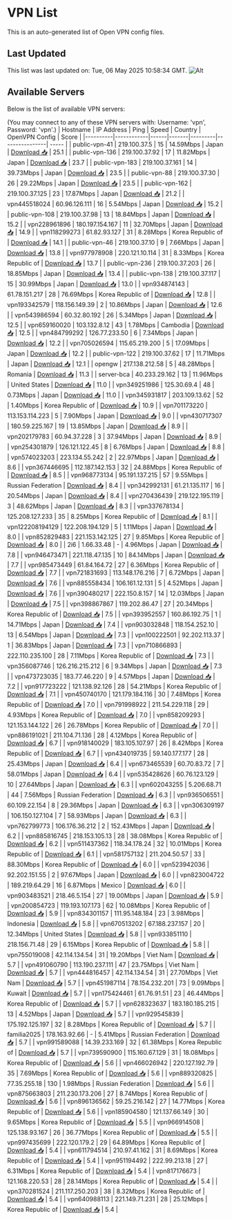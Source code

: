 # VPN List

This is an auto-generated list of Open VPN config files.

## Last Updated

This list was last updated on: Tue, 06 May 2025 10:58:34 GMT.
![Alt](https://repobeats.axiom.co/api/embed/186b98318ef1479477931607c1ad7d823f12451f.svg "Repobeats analytics image")

## Available Servers

Below is the list of available VPN servers:

(You may connect to any of these VPN servers with: Username: 'vpn', Password: 'vpn'.)
| Hostname | IP Address | Ping | Speed | Country | OpenVPN Config | Score |
|----------|------------|------|-------|---------|----------------| ----- |
| public-vpn-41 | 219.100.37.5 | 15 | 14.59Mbps | Japan | [Download 📥](./configs/server_0_JP.ovpn) | 25.1 |
| public-vpn-136 | 219.100.37.92 | 17 | 11.82Mbps | Japan | [Download 📥](./configs/server_1_JP.ovpn) | 23.7 |
| public-vpn-183 | 219.100.37.161 | 14 | 39.73Mbps | Japan | [Download 📥](./configs/server_2_JP.ovpn) | 23.5 |
| public-vpn-88 | 219.100.37.30 | 26 | 29.22Mbps | Japan | [Download 📥](./configs/server_3_JP.ovpn) | 23.5 |
| public-vpn-162 | 219.100.37.125 | 23 | 17.87Mbps | Japan | [Download 📥](./configs/server_4_JP.ovpn) | 21.2 |
| vpn445518024 | 60.96.126.111 | 16 | 5.54Mbps | Japan | [Download 📥](./configs/server_5_JP.ovpn) | 15.2 |
| public-vpn-108 | 219.100.37.98 | 13 | 18.84Mbps | Japan | [Download 📥](./configs/server_6_JP.ovpn) | 15.2 |
| vpn228961896 | 180.197.154.167 | 11 | 32.70Mbps | Japan | [Download 📥](./configs/server_7_JP.ovpn) | 14.9 |
| vpn118299273 | 61.82.93.127 | 31 | 8.28Mbps | Korea Republic of | [Download 📥](./configs/server_8_KR.ovpn) | 14.1 |
| public-vpn-46 | 219.100.37.10 | 9 | 7.66Mbps | Japan | [Download 📥](./configs/server_9_JP.ovpn) | 13.8 |
| vpn977978908 | 220.121.10.114 | 31 | 8.33Mbps | Korea Republic of | [Download 📥](./configs/server_10_KR.ovpn) | 13.7 |
| public-vpn-236 | 219.100.37.203 | 26 | 18.85Mbps | Japan | [Download 📥](./configs/server_11_JP.ovpn) | 13.4 |
| public-vpn-138 | 219.100.37.117 | 15 | 30.99Mbps | Japan | [Download 📥](./configs/server_12_JP.ovpn) | 13.0 |
| vpn934874143 | 61.78.151.217 | 28 | 76.69Mbps | Korea Republic of | [Download 📥](./configs/server_13_KR.ovpn) | 12.8 |
| vpn193342579 | 118.156.149.39 | 2 | 10.86Mbps | Japan | [Download 📥](./configs/server_14_JP.ovpn) | 12.6 |
| vpn543986594 | 60.32.80.192 | 26 | 5.34Mbps | Japan | [Download 📥](./configs/server_15_JP.ovpn) | 12.5 |
| vpn659160020 | 103.132.8.12 | 43 | 1.78Mbps | Cambodia | [Download 📥](./configs/server_16_KH.ovpn) | 12.5 |
| vpn484799292 | 126.77.233.50 | 6 | 7.34Mbps | Japan | [Download 📥](./configs/server_17_JP.ovpn) | 12.2 |
| vpn705026594 | 115.65.219.200 | 5 | 17.09Mbps | Japan | [Download 📥](./configs/server_18_JP.ovpn) | 12.2 |
| public-vpn-122 | 219.100.37.62 | 17 | 11.71Mbps | Japan | [Download 📥](./configs/server_19_JP.ovpn) | 12.1 |
| opengw | 217.138.212.58 | 5 | 48.28Mbps | Romania | [Download 📥](./configs/server_20_RO.ovpn) | 11.3 |
| server-bca | 40.233.29.162 | 13 | 11.96Mbps | United States | [Download 📥](./configs/server_21_US.ovpn) | 11.0 |
| vpn349251986 | 125.30.69.4 | 48 | 0.73Mbps | Japan | [Download 📥](./configs/server_22_JP.ovpn) | 11.0 |
| vpn345931817 | 203.109.13.62 | 52 | 1.40Mbps | Korea Republic of | [Download 📥](./configs/server_23_KR.ovpn) | 10.9 |
| vpn701173220 | 113.153.114.223 | 5 | 7.90Mbps | Japan | [Download 📥](./configs/server_24_JP.ovpn) | 9.0 |
| vpn430717307 | 180.59.225.167 | 19 | 13.85Mbps | Japan | [Download 📥](./configs/server_25_JP.ovpn) | 8.9 |
| vpn202179783 | 60.94.37.228 | 3 | 37.94Mbps | Japan | [Download 📥](./configs/server_26_JP.ovpn) | 8.9 |
| vpn254301879 | 126.121.122.45 | 8 | 6.76Mbps | Japan | [Download 📥](./configs/server_27_JP.ovpn) | 8.8 |
| vpn574023203 | 223.134.55.242 | 2 | 22.97Mbps | Japan | [Download 📥](./configs/server_28_JP.ovpn) | 8.6 |
| vpn367446695 | 112.187.142.153 | 32 | 24.88Mbps | Korea Republic of | [Download 📥](./configs/server_29_KR.ovpn) | 8.5 |
| vpn968773134 | 95.191.137.215 | 57 | 9.55Mbps | Russian Federation | [Download 📥](./configs/server_30_RU.ovpn) | 8.4 |
| vpn342992131 | 61.21.135.117 | 16 | 20.54Mbps | Japan | [Download 📥](./configs/server_31_JP.ovpn) | 8.4 |
| vpn270436439 | 219.122.195.119 | 3 | 48.62Mbps | Japan | [Download 📥](./configs/server_32_JP.ovpn) | 8.3 |
| vpn337678134 | 125.208.127.233 | 35 | 8.25Mbps | Korea Republic of | [Download 📥](./configs/server_33_KR.ovpn) | 8.1 |
| vpn122208194129 | 122.208.194.129 | 5 | 1.11Mbps | Japan | [Download 📥](./configs/server_34_JP.ovpn) | 8.0 |
| vpn852829483 | 221.153.142.125 | 27 | 9.85Mbps | Korea Republic of | [Download 📥](./configs/server_35_KR.ovpn) | 8.0 |
| 2i6 | 1.66.33.48 | - | 4.96Mbps | Japan | [Download 📥](./configs/server_36_JP.ovpn) | 7.8 |
| vpn946473471 | 221.118.47.135 | 10 | 84.14Mbps | Japan | [Download 📥](./configs/server_37_JP.ovpn) | 7.7 |
| vpn985473449 | 61.84.164.72 | 27 | 6.36Mbps | Korea Republic of | [Download 📥](./configs/server_38_KR.ovpn) | 7.7 |
| vpn721831693 | 113.148.176.216 | 7 | 6.72Mbps | Japan | [Download 📥](./configs/server_39_JP.ovpn) | 7.6 |
| vpn885558434 | 106.161.12.131 | 5 | 4.52Mbps | Japan | [Download 📥](./configs/server_40_JP.ovpn) | 7.6 |
| vpn390480217 | 222.150.8.157 | 14 | 12.03Mbps | Japan | [Download 📥](./configs/server_41_JP.ovpn) | 7.5 |
| vpn398867867 | 119.202.86.47 | 27 | 20.34Mbps | Korea Republic of | [Download 📥](./configs/server_42_KR.ovpn) | 7.5 |
| vpn393952557 | 160.86.192.75 | 1 | 14.71Mbps | Japan | [Download 📥](./configs/server_43_JP.ovpn) | 7.4 |
| vpn903032848 | 118.154.252.10 | 13 | 6.54Mbps | Japan | [Download 📥](./configs/server_44_JP.ovpn) | 7.3 |
| vpn100222501 | 92.202.113.37 | 1 | 36.83Mbps | Japan | [Download 📥](./configs/server_45_JP.ovpn) | 7.3 |
| vpn710866893 | 222.110.235.100 | 28 | 7.11Mbps | Korea Republic of | [Download 📥](./configs/server_46_KR.ovpn) | 7.3 |
| vpn356087746 | 126.216.215.212 | 6 | 9.34Mbps | Japan | [Download 📥](./configs/server_47_JP.ovpn) | 7.3 |
| vpn473723035 | 183.77.46.220 | 9 | 4.57Mbps | Japan | [Download 📥](./configs/server_48_JP.ovpn) | 7.2 |
| vpn917723222 | 121.138.92.126 | 28 | 54.21Mbps | Korea Republic of | [Download 📥](./configs/server_49_KR.ovpn) | 7.1 |
| vpn450740170 | 121.179.184.116 | 30 | 7.48Mbps | Korea Republic of | [Download 📥](./configs/server_50_KR.ovpn) | 7.0 |
| vpn791998922 | 211.54.229.118 | 29 | 4.93Mbps | Korea Republic of | [Download 📥](./configs/server_51_KR.ovpn) | 7.0 |
| vpn858209293 | 121.153.144.122 | 26 | 26.78Mbps | Korea Republic of | [Download 📥](./configs/server_52_KR.ovpn) | 7.0 |
| vpn886191021 | 211.104.71.136 | 28 | 4.12Mbps | Korea Republic of | [Download 📥](./configs/server_53_KR.ovpn) | 6.7 |
| vpn918140029 | 183.105.107.97 | 26 | 8.42Mbps | Korea Republic of | [Download 📥](./configs/server_54_KR.ovpn) | 6.7 |
| vpn434019735 | 59.140.177.177 | 28 | 25.43Mbps | Japan | [Download 📥](./configs/server_55_JP.ovpn) | 6.4 |
| vpn673465539 | 60.70.83.72 | 7 | 58.01Mbps | Japan | [Download 📥](./configs/server_56_JP.ovpn) | 6.4 |
| vpn535428626 | 60.76.123.129 | 10 | 27.64Mbps | Japan | [Download 📥](./configs/server_57_JP.ovpn) | 6.3 |
| vpn602043255 | 5.206.68.71 | 44 | 7.56Mbps | Russian Federation | [Download 📥](./configs/server_58_RU.ovpn) | 6.3 |
| vpn936506551 | 60.109.22.154 | 8 | 29.36Mbps | Japan | [Download 📥](./configs/server_59_JP.ovpn) | 6.3 |
| vpn306309197 | 106.150.127.104 | 7 | 58.93Mbps | Japan | [Download 📥](./configs/server_60_JP.ovpn) | 6.3 |
| vpn762799773 | 106.176.36.212 | 2 | 152.43Mbps | Japan | [Download 📥](./configs/server_61_JP.ovpn) | 6.2 |
| vpn885816745 | 218.153.105.13 | 28 | 38.08Mbps | Korea Republic of | [Download 📥](./configs/server_62_KR.ovpn) | 6.2 |
| vpn511437362 | 118.34.178.24 | 32 | 10.01Mbps | Korea Republic of | [Download 📥](./configs/server_63_KR.ovpn) | 6.1 |
| vpn581757132 | 211.204.50.57 | 33 | 88.30Mbps | Korea Republic of | [Download 📥](./configs/server_64_KR.ovpn) | 6.0 |
| vpn523942036 | 92.202.151.55 | 2 | 97.67Mbps | Japan | [Download 📥](./configs/server_65_JP.ovpn) | 6.0 |
| vpn823004722 | 189.219.64.29 | 16 | 6.87Mbps | Mexico | [Download 📥](./configs/server_66_MX.ovpn) | 6.0 |
| vpn903483521 | 218.46.5.154 | 27 | 19.00Mbps | Japan | [Download 📥](./configs/server_67_JP.ovpn) | 5.9 |
| vpn200854723 | 119.193.107.173 | 62 | 10.08Mbps | Korea Republic of | [Download 📥](./configs/server_68_KR.ovpn) | 5.9 |
| vpn834301157 | 111.95.148.184 | 23 | 3.98Mbps | Indonesia | [Download 📥](./configs/server_69_ID.ovpn) | 5.8 |
| vpn670513202 | 67.188.237.157 | 20 | 12.34Mbps | United States | [Download 📥](./configs/server_70_US.ovpn) | 5.8 |
| vpn933851110 | 218.156.71.48 | 29 | 6.15Mbps | Korea Republic of | [Download 📥](./configs/server_71_KR.ovpn) | 5.8 |
| vpn755019008 | 42.114.134.54 | 31 | 19.20Mbps | Viet Nam | [Download 📥](./configs/server_72_VN.ovpn) | 5.7 |
| vpn491060790 | 113.190.237.111 | 47 | 23.75Mbps | Viet Nam | [Download 📥](./configs/server_73_VN.ovpn) | 5.7 |
| vpn444816457 | 42.114.134.54 | 31 | 27.70Mbps | Viet Nam | [Download 📥](./configs/server_74_VN.ovpn) | 5.7 |
| vpn451987114 | 78.154.232.201 | 73 | 9.09Mbps | Kuwait | [Download 📥](./configs/server_75_KW.ovpn) | 5.7 |
| vpn175424461 | 61.76.91.51 | 23 | 46.44Mbps | Korea Republic of | [Download 📥](./configs/server_76_KR.ovpn) | 5.7 |
| vpn628323637 | 183.180.185.215 | 13 | 4.52Mbps | Japan | [Download 📥](./configs/server_77_JP.ovpn) | 5.7 |
| vpn929545839 | 175.192.125.197 | 32 | 8.28Mbps | Korea Republic of | [Download 📥](./configs/server_78_KR.ovpn) | 5.7 |
| familia2025 | 178.163.92.66 | - | 5.41Mbps | Russian Federation | [Download 📥](./configs/server_79_RU.ovpn) | 5.7 |
| vpn991589088 | 14.39.233.169 | 32 | 61.38Mbps | Korea Republic of | [Download 📥](./configs/server_80_KR.ovpn) | 5.7 |
| vpn739590900 | 115.160.67.129 | 31 | 18.08Mbps | Korea Republic of | [Download 📥](./configs/server_81_KR.ovpn) | 5.6 |
| vpn466026942 | 220.127.192.79 | 35 | 7.69Mbps | Korea Republic of | [Download 📥](./configs/server_82_KR.ovpn) | 5.6 |
| vpn889320825 | 77.35.255.18 | 130 | 1.98Mbps | Russian Federation | [Download 📥](./configs/server_83_RU.ovpn) | 5.6 |
| vpn875663803 | 211.230.173.206 | 27 | 8.74Mbps | Korea Republic of | [Download 📥](./configs/server_84_KR.ovpn) | 5.6 |
| vpn896136562 | 59.25.216.142 | 27 | 14.77Mbps | Korea Republic of | [Download 📥](./configs/server_85_KR.ovpn) | 5.6 |
| vpn185904580 | 121.137.66.149 | 30 | 9.65Mbps | Korea Republic of | [Download 📥](./configs/server_86_KR.ovpn) | 5.5 |
| vpn966914508 | 125.138.93.167 | 26 | 36.77Mbps | Korea Republic of | [Download 📥](./configs/server_87_KR.ovpn) | 5.5 |
| vpn997435699 | 222.120.179.2 | 29 | 64.89Mbps | Korea Republic of | [Download 📥](./configs/server_88_KR.ovpn) | 5.4 |
| vpn611794514 | 210.97.41.162 | 31 | 8.69Mbps | Korea Republic of | [Download 📥](./configs/server_89_KR.ovpn) | 5.4 |
| vpn951194492 | 222.99.213.18 | 27 | 6.31Mbps | Korea Republic of | [Download 📥](./configs/server_90_KR.ovpn) | 5.4 |
| vpn817176673 | 121.168.220.53 | 28 | 28.14Mbps | Korea Republic of | [Download 📥](./configs/server_91_KR.ovpn) | 5.4 |
| vpn370281524 | 211.117.250.203 | 38 | 8.32Mbps | Korea Republic of | [Download 📥](./configs/server_92_KR.ovpn) | 5.4 |
| vpn640988113 | 221.149.71.231 | 28 | 25.12Mbps | Korea Republic of | [Download 📥](./configs/server_93_KR.ovpn) | 5.4 |
